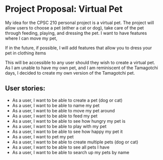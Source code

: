 # Project Proposal: Virtual Pet

My idea for the CPSC 210 personal project is a virtual pet. The project will allow users to choose a pet (either
a cat or dog), take care of the pet through feeding, playing, and dressing the pet. I want to have features where
I can move my pet, 


If in the future, if possible, I will add features that allow you to dress your pet in clothing items


This will be accessible to any user should they wish to create a virtual pet. As I am unable to have my own pet, 
and I am reminiscent of the Tamagotchi days,
I decided to create my own version of the Tamagotchi pet.

## User stories:
- As a user, I want to be able to create a pet (dog or cat)
- As a user, I want to be able to name my pet
- As a user, I want to be able to move my pet around
- As a user, I want to be able to feed my pet
- As a user, I want to be able to see how hungry my pet is
- As a user, I want to be able to play with my pet
- As a user, I want to be able to see how happy my pet it
- As a user, I want to pet my pet
- As a user, I want to be able to create multiple pets (dog or cat)
- As a user, I want to be able to see all pets I have
- As a user, I want to be able to search up my pets by name


